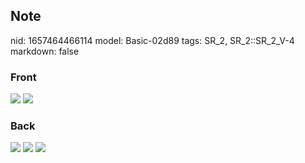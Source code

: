 ## Note
nid: 1657464466114
model: Basic-02d89
tags: SR_2, SR_2::SR_2_V-4
markdown: false

### Front
<img src="paste-284a7469975d493fbfc4068137a6bb3cae54ecdf.jpg">
<img src="paste-6576c3abc2010f365f248e029e6ab6613849511d.jpg">

### Back
<img src="paste-4d75fab53a5377e7d1ba1f1ef6f91d2119e7115c.jpg">
<img src="paste-83b50993735f7bddd8a40fa573608cb695815a88.jpg">
<img src="paste-fde3aec5fe2a356a187480874b4d4c6ed99ab7cc.jpg">
